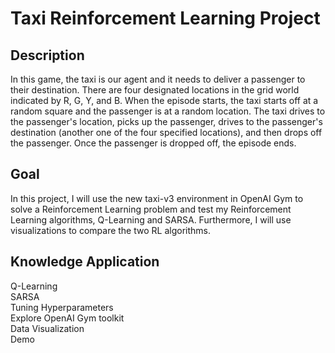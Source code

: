 # Taxi Reinforcement Learning Project

## Description
In this game, the taxi is our agent and it needs to deliver a passenger to their destination. There are four designated locations in the grid world indicated by R, G, Y, and B. When the episode starts, the taxi starts off at a random square and the passenger is at a random location. The taxi drives to the passenger's location, picks up the passenger, drives to the passenger's destination (another one of the four specified locations), and then drops off the passenger. Once the passenger is dropped off, the episode ends.

## Goal
In this project, I will use the new taxi-v3 environment in OpenAI Gym to solve a Reinforcement Learning problem and test my Reinforcement Learning algorithms, Q-Learning and SARSA. Furthermore, I will use visualizations to compare the two RL algorithms.

## Knowledge Application
Q-Learning<br/>
SARSA<br/>
Tuning Hyperparameters<br/>
Explore OpenAI Gym toolkit<br/>
Data Visualization<br/>
Demo
